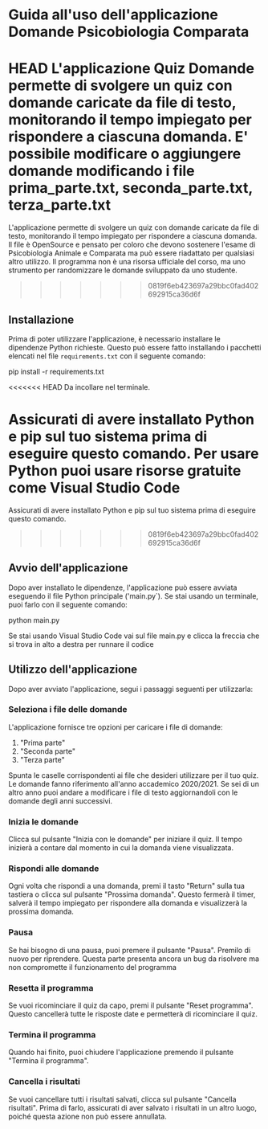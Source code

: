 # Guida all'uso dell'applicazione Domande Psicobiologia Comparata

HEAD
L'applicazione Quiz Domande permette di svolgere un quiz con domande caricate da file di testo, monitorando il tempo impiegato per rispondere a ciascuna domanda. E' possibile modificare o aggiungere domande modificando i file prima_parte.txt, seconda_parte.txt, terza_parte.txt
=======
L'applicazione permette di svolgere un quiz con domande caricate da file di testo, monitorando il tempo impiegato per rispondere a ciascuna domanda. Il file è OpenSource e pensato per coloro che devono sostenere l'esame di Psicobiologia Animale e Comparata ma può essere riadattato per qualsiasi altro utilizzo. Il programma non è una risorsa ufficiale del corso, ma uno strumento per randomizzare le domande sviluppato da uno studente.
>>>>>>> 0819f6eb423697a29bbc0fad402692915ca36d6f

## Installazione

Prima di poter utilizzare l'applicazione, è necessario installare le dipendenze Python richieste. Questo può essere fatto installando i pacchetti elencati nel file `requirements.txt` con il seguente comando:

pip install -r requirements.txt

<<<<<<< HEAD
Da incollare nel terminale.

Assicurati di avere installato Python e pip sul tuo sistema prima di eseguire questo comando. Per usare Python puoi usare risorse gratuite come Visual Studio Code
=======
Assicurati di avere installato Python e pip sul tuo sistema prima di eseguire questo comando.
>>>>>>> 0819f6eb423697a29bbc0fad402692915ca36d6f

## Avvio dell'applicazione

Dopo aver installato le dipendenze, l'applicazione può essere avviata eseguendo il file Python principale ('main.py`). Se stai usando un terminale, puoi farlo con il seguente comando:

python main.py

Se stai usando Visual Studio Code vai sul file main.py e clicca la freccia che si trova in alto a destra per runnare il codice

## Utilizzo dell'applicazione

Dopo aver avviato l'applicazione, segui i passaggi seguenti per utilizzarla:

### Seleziona i file delle domande

L'applicazione fornisce tre opzioni per caricare i file di domande:
1. "Prima parte"
2. "Seconda parte"
3. "Terza parte"

Spunta le caselle corrispondenti ai file che desideri utilizzare per il tuo quiz. Le domande fanno riferimento all'anno accademico 2020/2021. Se sei di un altro anno puoi andare a modificare i file di testo aggiornandoli con le domande degli anni successivi.

### Inizia le domande

Clicca sul pulsante "Inizia con le domande" per iniziare il quiz. Il tempo inizierà a contare dal momento in cui la domanda viene visualizzata.

### Rispondi alle domande

Ogni volta che rispondi a una domanda, premi il tasto "Return" sulla tua tastiera o clicca sul pulsante "Prossima domanda". Questo fermerà il timer, salverà il tempo impiegato per rispondere alla domanda e visualizzerà la prossima domanda.

### Pausa

Se hai bisogno di una pausa, puoi premere il pulsante "Pausa". Premilo di nuovo per riprendere. Questa parte presenta ancora un bug da risolvere ma non compromette il funzionamento del programma

### Resetta il programma

Se vuoi ricominciare il quiz da capo, premi il pulsante "Reset programma". Questo cancellerà tutte le risposte date e permetterà di ricominciare il quiz.

### Termina il programma

Quando hai finito, puoi chiudere l'applicazione premendo il pulsante "Termina il programma".

### Cancella i risultati

Se vuoi cancellare tutti i risultati salvati, clicca sul pulsante "Cancella risultati". Prima di farlo, assicurati di aver salvato i risultati in un altro luogo, poiché questa azione non può essere annullata.


